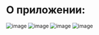 # О приложении:
![image](https://github.com/OneVan4/15Game/assets/113106342/d55f404b-c3d2-4f1d-92ac-55cdce8bce71)
![image](https://github.com/OneVan4/15Game/assets/113106342/f6d00f92-9cc3-488c-a746-656491d5062b)
![image](https://github.com/OneVan4/15Game/assets/113106342/7964bda8-22e3-47c6-9363-ef992cd279a2)
![image](https://github.com/OneVan4/15Game/assets/113106342/072f7460-214d-469e-8112-bb568be4c7b9)

